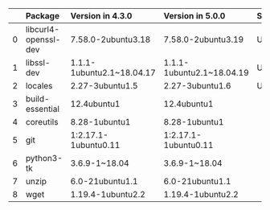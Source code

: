 <!-- markdown-link-check-disable -->

|    | Package              | Version in 4.3.0          | Version in 5.0.0          | Status   |
|---:|:---------------------|:--------------------------|:--------------------------|:---------|
|  0 | libcurl4-openssl-dev | 7.58.0-2ubuntu3.18        | 7.58.0-2ubuntu3.19        | UPDATED  |
|  1 | libssl-dev           | 1.1.1-1ubuntu2.1~18.04.17 | 1.1.1-1ubuntu2.1~18.04.19 | UPDATED  |
|  2 | locales              | 2.27-3ubuntu1.5           | 2.27-3ubuntu1.6           | UPDATED  |
|  3 | build-essential      | 12.4ubuntu1               | 12.4ubuntu1               |          |
|  4 | coreutils            | 8.28-1ubuntu1             | 8.28-1ubuntu1             |          |
|  5 | git                  | 1:2.17.1-1ubuntu0.11      | 1:2.17.1-1ubuntu0.11      |          |
|  6 | python3-tk           | 3.6.9-1~18.04             | 3.6.9-1~18.04             |          |
|  7 | unzip                | 6.0-21ubuntu1.1           | 6.0-21ubuntu1.1           |          |
|  8 | wget                 | 1.19.4-1ubuntu2.2         | 1.19.4-1ubuntu2.2         |          |
